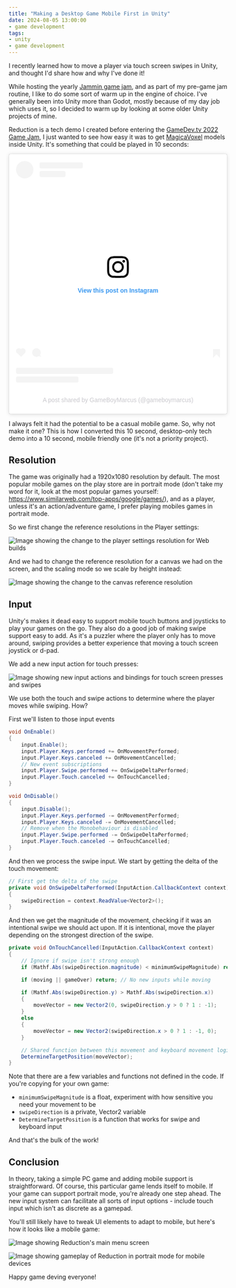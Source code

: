 ```yaml
---
title: "Making a Desktop Game Mobile First in Unity"
date: 2024-08-05 13:00:00
- game development
tags:
- unity
- game development
---
```


I recently learned how to move a player via touch screen swipes in Unity, and thought I'd share how and why I've done it!

While hosting the yearly [Jammin game jam](https://itch.io/jam/jammin-2024), and as part of my pre-game jam routine, I like to do some sort of warm up in the engine of choice. I've generally been into Unity more than Godot, mostly because of my day job which uses it, so I decided to warm up by looking at some older Unity projects of mine.

Reduction is a tech demo I created before entering the [GameDev.tv 2022 Game Jam](https://itch.io/jam/gamedevtv-jam-2022), I just wanted to see how easy it was to get [MagicaVoxel](https://ephtracy.github.io/) models inside Unity. It's something that could be played in 10 seconds:

<blockquote class="instagram-media" data-instgrm-captioned data-instgrm-permalink="https://www.instagram.com/reel/CiZ0aKUtenA/?utm_source=ig_embed&amp;utm_campaign=loading" data-instgrm-version="14" style=" background:#FFF; border:0; border-radius:3px; box-shadow:0 0 1px 0 rgba(0,0,0,0.5),0 1px 10px 0 rgba(0,0,0,0.15); margin: 1px; max-width:540px; min-width:326px; padding:0; width:99.375%; width:-webkit-calc(100% - 2px); width:calc(100% - 2px);"><div style="padding:16px;"> <a href="https://www.instagram.com/reel/CiZ0aKUtenA/?utm_source=ig_embed&amp;utm_campaign=loading" style=" background:#FFFFFF; line-height:0; padding:0 0; text-align:center; text-decoration:none; width:100%;" target="_blank"> <div style=" display: flex; flex-direction: row; align-items: center;"> <div style="background-color: #F4F4F4; border-radius: 50%; flex-grow: 0; height: 40px; margin-right: 14px; width: 40px;"></div> <div style="display: flex; flex-direction: column; flex-grow: 1; justify-content: center;"> <div style=" background-color: #F4F4F4; border-radius: 4px; flex-grow: 0; height: 14px; margin-bottom: 6px; width: 100px;"></div> <div style=" background-color: #F4F4F4; border-radius: 4px; flex-grow: 0; height: 14px; width: 60px;"></div></div></div><div style="padding: 19% 0;"></div> <div style="display:block; height:50px; margin:0 auto 12px; width:50px;"><svg width="50px" height="50px" viewBox="0 0 60 60" version="1.1" xmlns="https://www.w3.org/2000/svg" xmlns:xlink="https://www.w3.org/1999/xlink"><g stroke="none" stroke-width="1" fill="none" fill-rule="evenodd"><g transform="translate(-511.000000, -20.000000)" fill="#000000"><g><path d="M556.869,30.41 C554.814,30.41 553.148,32.076 553.148,34.131 C553.148,36.186 554.814,37.852 556.869,37.852 C558.924,37.852 560.59,36.186 560.59,34.131 C560.59,32.076 558.924,30.41 556.869,30.41 M541,60.657 C535.114,60.657 530.342,55.887 530.342,50 C530.342,44.114 535.114,39.342 541,39.342 C546.887,39.342 551.658,44.114 551.658,50 C551.658,55.887 546.887,60.657 541,60.657 M541,33.886 C532.1,33.886 524.886,41.1 524.886,50 C524.886,58.899 532.1,66.113 541,66.113 C549.9,66.113 557.115,58.899 557.115,50 C557.115,41.1 549.9,33.886 541,33.886 M565.378,62.101 C565.244,65.022 564.756,66.606 564.346,67.663 C563.803,69.06 563.154,70.057 562.106,71.106 C561.058,72.155 560.06,72.803 558.662,73.347 C557.607,73.757 556.021,74.244 553.102,74.378 C549.944,74.521 548.997,74.552 541,74.552 C533.003,74.552 532.056,74.521 528.898,74.378 C525.979,74.244 524.393,73.757 523.338,73.347 C521.94,72.803 520.942,72.155 519.894,71.106 C518.846,70.057 518.197,69.06 517.654,67.663 C517.244,66.606 516.755,65.022 516.623,62.101 C516.479,58.943 516.448,57.996 516.448,50 C516.448,42.003 516.479,41.056 516.623,37.899 C516.755,34.978 517.244,33.391 517.654,32.338 C518.197,30.938 518.846,29.942 519.894,28.894 C520.942,27.846 521.94,27.196 523.338,26.654 C524.393,26.244 525.979,25.756 528.898,25.623 C532.057,25.479 533.004,25.448 541,25.448 C548.997,25.448 549.943,25.479 553.102,25.623 C556.021,25.756 557.607,26.244 558.662,26.654 C560.06,27.196 561.058,27.846 562.106,28.894 C563.154,29.942 563.803,30.938 564.346,32.338 C564.756,33.391 565.244,34.978 565.378,37.899 C565.522,41.056 565.552,42.003 565.552,50 C565.552,57.996 565.522,58.943 565.378,62.101 M570.82,37.631 C570.674,34.438 570.167,32.258 569.425,30.349 C568.659,28.377 567.633,26.702 565.965,25.035 C564.297,23.368 562.623,22.342 560.652,21.575 C558.743,20.834 556.562,20.326 553.369,20.18 C550.169,20.033 549.148,20 541,20 C532.853,20 531.831,20.033 528.631,20.18 C525.438,20.326 523.257,20.834 521.349,21.575 C519.376,22.342 517.703,23.368 516.035,25.035 C514.368,26.702 513.342,28.377 512.574,30.349 C511.834,32.258 511.326,34.438 511.181,37.631 C511.035,40.831 511,41.851 511,50 C511,58.147 511.035,59.17 511.181,62.369 C511.326,65.562 511.834,67.743 512.574,69.651 C513.342,71.625 514.368,73.296 516.035,74.965 C517.703,76.634 519.376,77.658 521.349,78.425 C523.257,79.167 525.438,79.673 528.631,79.82 C531.831,79.965 532.853,80.001 541,80.001 C549.148,80.001 550.169,79.965 553.369,79.82 C556.562,79.673 558.743,79.167 560.652,78.425 C562.623,77.658 564.297,76.634 565.965,74.965 C567.633,73.296 568.659,71.625 569.425,69.651 C570.167,67.743 570.674,65.562 570.82,62.369 C570.966,59.17 571,58.147 571,50 C571,41.851 570.966,40.831 570.82,37.631"></path></g></g></g></svg></div><div style="padding-top: 8px;"> <div style=" color:#3897f0; font-family:Arial,sans-serif; font-size:14px; font-style:normal; font-weight:550; line-height:18px;">View this post on Instagram</div></div><div style="padding: 12.5% 0;"></div> <div style="display: flex; flex-direction: row; margin-bottom: 14px; align-items: center;"><div> <div style="background-color: #F4F4F4; border-radius: 50%; height: 12.5px; width: 12.5px; transform: translateX(0px) translateY(7px);"></div> <div style="background-color: #F4F4F4; height: 12.5px; transform: rotate(-45deg) translateX(3px) translateY(1px); width: 12.5px; flex-grow: 0; margin-right: 14px; margin-left: 2px;"></div> <div style="background-color: #F4F4F4; border-radius: 50%; height: 12.5px; width: 12.5px; transform: translateX(9px) translateY(-18px);"></div></div><div style="margin-left: 8px;"> <div style=" background-color: #F4F4F4; border-radius: 50%; flex-grow: 0; height: 20px; width: 20px;"></div> <div style=" width: 0; height: 0; border-top: 2px solid transparent; border-left: 6px solid #f4f4f4; border-bottom: 2px solid transparent; transform: translateX(16px) translateY(-4px) rotate(30deg)"></div></div><div style="margin-left: auto;"> <div style=" width: 0px; border-top: 8px solid #F4F4F4; border-right: 8px solid transparent; transform: translateY(16px);"></div> <div style=" background-color: #F4F4F4; flex-grow: 0; height: 12px; width: 16px; transform: translateY(-4px);"></div> <div style=" width: 0; height: 0; border-top: 8px solid #F4F4F4; border-left: 8px solid transparent; transform: translateY(-4px) translateX(8px);"></div></div></div> <div style="display: flex; flex-direction: column; flex-grow: 1; justify-content: center; margin-bottom: 24px;"> <div style=" background-color: #F4F4F4; border-radius: 4px; flex-grow: 0; height: 14px; margin-bottom: 6px; width: 224px;"></div> <div style=" background-color: #F4F4F4; border-radius: 4px; flex-grow: 0; height: 14px; width: 144px;"></div></div></a><p style=" color:#c9c8cd; font-family:Arial,sans-serif; font-size:14px; line-height:17px; margin-bottom:0; margin-top:8px; overflow:hidden; padding:8px 0 7px; text-align:center; text-overflow:ellipsis; white-space:nowrap;"><a href="https://www.instagram.com/reel/CiZ0aKUtenA/?utm_source=ig_embed&amp;utm_campaign=loading" style=" color:#c9c8cd; font-family:Arial,sans-serif; font-size:14px; font-style:normal; font-weight:normal; line-height:17px; text-decoration:none;" target="_blank">A post shared by GameBoyMarcus (@gameboymarcus)</a></p></div></blockquote> <script async src="//www.instagram.com/embed.js"></script>

I always felt it had the potential to be a casual mobile game. So, why not make it one? This is how I converted this 10 second, desktop-only tech demo into a 10 second, mobile friendly one (it's not a priority project).

## Resolution

The game was originally had a 1920x1080 resolution by default. The most popular mobile games on the play store are in portrait mode (don't take my word for it, look at the most popular games yourself: <https://www.similarweb.com/top-apps/google/games/>), and as a player, unless it's an action/adventure game, I prefer playing mobiles games in portrait mode.

So we first change the reference resolutions in the Player settings:

![Image showing the change to the player settings resolution for Web builds](./reduction-player-settings.jpeg)

And we had to change the reference resolution for a canvas we had on the screen, and the scaling mode so we scale by height instead:

![Image showing the change to the canvas reference resolution](./reduction-canvas-properties.jpg)

## Input

Unity's makes it dead easy to support mobile touch buttons and joysticks to play your games on the go. They also do a good job of making swipe support easy to add. As it's a puzzler where the player only has to move around, swiping provides a better experience that moving a touch screen joystick or d-pad.

We add a new input action for touch presses:

![Image showing new input actions and bindings for touch screen presses and swipes](./new-input-actions-for-swipe.gif)

We use both the touch and swipe actions to determine where the player moves while swiping. How?

First we'll listen to those input events

```csharp
void OnEnable()
{
    input.Enable();
    input.Player.Keys.performed += OnMovementPerformed;
    input.Player.Keys.canceled += OnMovementCancelled;
    // New event subscriptions
    input.Player.Swipe.performed += OnSwipeDeltaPerformed;
    input.Player.Touch.canceled += OnTouchCancelled;
}

void OnDisable()
{
    input.Disable();
    input.Player.Keys.performed -= OnMovementPerformed;
    input.Player.Keys.canceled -= OnMovementCancelled;
    // Remove when the Monobehaviour is disabled
    input.Player.Swipe.performed -= OnSwipeDeltaPerformed;
    input.Player.Touch.canceled -= OnTouchCancelled;
}
```

And then we process the swipe input. We start by getting the delta of the touch movement:

```csharp
// First get the delta of the swipe
private void OnSwipeDeltaPerformed(InputAction.CallbackContext context)
{
    swipeDirection = context.ReadValue<Vector2>();
}
```

And then we get the magnitude of the movement, checking if it was an intentional swipe we should act upon. If it is intentional, move the player depending on the strongest direction of the swipe.

```csharp
private void OnTouchCancelled(InputAction.CallbackContext context)
{
    // Ignore if swipe isn't strong enough
    if (Mathf.Abs(swipeDirection.magnitude) < minimumSwipeMagnitude) return;

    if (moving || gameOver) return; // No new inputs while moving

    if (Mathf.Abs(swipeDirection.y) > Mathf.Abs(swipeDirection.x))
    {
        moveVector = new Vector2(0, swipeDirection.y > 0 ? 1 : -1);
    }
    else
    {
        moveVector = new Vector2(swipeDirection.x > 0 ? 1 : -1, 0);
    }

    // Shared function between this movement and keyboard movement logic
    DetermineTargetPosition(moveVector);
}
```

Note that there are a few variables and functions not defined in the code. If you're copying for your own game:

- `minimumSwipeMagnitude` is a float, experiment with how sensitive you need your movement to be
- `swipeDirection` is a private, Vector2 variable
- `DetermineTargetPosition` is a function that works for swipe and keyboard input

And that's the bulk of the work!

## Conclusion

In theory, taking a simple PC game and adding mobile support is straightforward. Of course, this particular game lends itself to mobile. If your game can support portrait mode, you're already one step ahead. The new input system can facilitate all sorts of input options - include touch input which isn't as discrete as a gamepad.

You'll still likely have to tweak UI elements to adapt to mobile, but here's how it looks like a mobile game:

![Image showing Reduction's main menu screen](./reduction-mobile-title.jpg)

![Image showing gameplay of Reduction in portrait mode for mobile devices](./reduction-mobile-game.jpg)

Happy game deving everyone!
